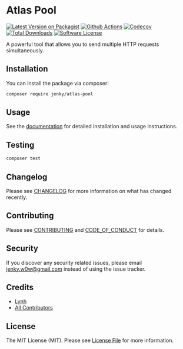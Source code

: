 
# Atlas Pool

[![Latest Version on Packagist][ico-version]][link-packagist]
[![Github Actions][ico-gh-actions]][link-gh-actions]
[![Codecov][ico-codecov]][link-codecov]
[![Total Downloads][ico-downloads]][link-downloads]
[![Software License][ico-license]](LICENSE.md)

A powerful tool that allows you to send multiple HTTP requests simultaneously.

## Installation

You can install the package via composer:

```bash
composer require jenky/atlas-pool
```

## Usage

See the [documentation](https://jenky.github.io/atlas) for detailed installation and usage instructions.

## Testing

```bash
composer test
```

## Changelog

Please see [CHANGELOG](CHANGELOG.md) for more information on what has changed recently.

## Contributing

Please see [CONTRIBUTING](CONTRIBUTING.md) and [CODE_OF_CONDUCT](CODE_OF_CONDUCT.md) for details.

## Security

If you discover any security related issues, please email jenky.w0w@gmail.com instead of using the issue tracker.

## Credits

- [Lynh](https://github.com/jenky)
- [All Contributors](../../contributors)

## License

The MIT License (MIT). Please see [License File](LICENSE.md) for more information.

[ico-version]: https://img.shields.io/packagist/v/jenky/atlas-pool.svg?style=for-the-badge
[ico-license]: https://img.shields.io/badge/license-MIT-brightgreen.svg?style=for-the-badge
[ico-travis]: https://img.shields.io/travis/jenky/atlas-pool/master.svg?style=for-the-badge
[ico-scrutinizer]: https://img.shields.io/scrutinizer/coverage/g/jenky/atlas-pool.svg?style=for-the-badge
[ico-code-quality]: https://img.shields.io/scrutinizer/g/jenky/atlas-pool.svg?style=for-the-badge
[ico-gh-actions]: https://img.shields.io/github/actions/workflow/status/jenky/atlas-pool/testing.yml?branch=main&label=actions&logo=github&style=for-the-badge
[ico-codecov]: https://img.shields.io/codecov/c/github/jenky/atlas-pool?logo=codecov&style=for-the-badge
[ico-downloads]: https://img.shields.io/packagist/dt/jenky/atlas-pool.svg?style=for-the-badge

[link-packagist]: https://packagist.org/packages/jenky/atlas-pool
[link-travis]: https://travis-ci.org/jenky/atlas-pool
[link-scrutinizer]: https://scrutinizer-ci.com/g/jenky/atlas-pool/code-structure
[link-code-quality]: https://scrutinizer-ci.com/g/jenky/atlas-pool
[link-gh-actions]: https://github.com/jenky/atlas-pool
[link-codecov]: https://codecov.io/gh/jenky/atlas-pool
[link-downloads]: https://packagist.org/packages/jenky/atlas-pool

